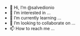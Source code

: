 - 👋 Hi, I’m @salvedionio
- 👀 I’m interested in ...
- 🌱 I’m currently learning ...
- 💞️ I’m looking to collaborate on ...
- 📫 How to reach me ...

<!---
salvedionio/salvedionio is a ✨ special ✨ repository because its `README.md` (this file) appears on your GitHub profile.
You can click the Preview link to take a look at your changes.
--->
